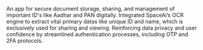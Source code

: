 An app for secure document storage, sharing, and management of important ID's like Aadhar and PAN digitally. Integrated SpaceAi’s OCR engine to extract vital primary datas like unique ID and name, which is exclusively used for sharing and viewing. Reinforcing
data privacy and user confidence by streamlined authentication processes, including OTP and 2FA protocols.
